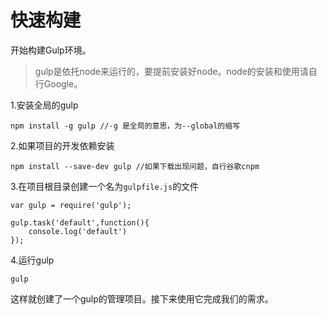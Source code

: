 # 快速构建

开始构建Gulp环境。

> gulp是依托node来运行的，要提前安装好node。node的安装和使用请自行Google。

1.安装全局的gulp

```
npm install -g gulp //-g 是全局的意思，为--global的缩写 
```

2.如果项目的开发依赖安装

```
npm install --save-dev gulp //如果下载出现问题，自行谷歌cnpm
```

3.在项目根目录创建一个名为`gulpfile.js`的文件

```
var gulp = require('gulp');

gulp.task('default',function(){
    console.log('default')
});
```
4.运行gulp

```
gulp
```

这样就创建了一个gulp的管理项目。接下来使用它完成我们的需求。